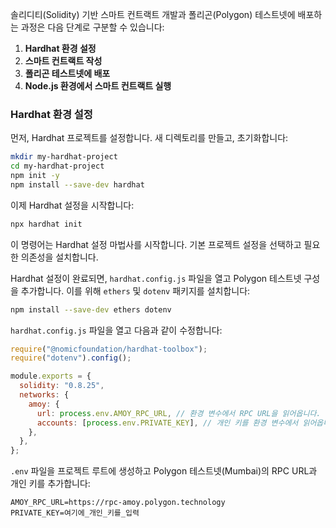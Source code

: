 솔리디티(Solidity) 기반 스마트 컨트랙트 개발과 폴리곤(Polygon) 테스트넷에 배포하는 과정은 다음 단계로 구분할 수 있습니다:

1. **Hardhat 환경 설정**
2. **스마트 컨트랙트 작성**
3. **폴리곤 테스트넷에 배포**
4. **Node.js 환경에서 스마트 컨트랙트 실행**

### Hardhat 환경 설정

먼저, Hardhat 프로젝트를 설정합니다. 새 디렉토리를 만들고, 초기화합니다:

```bash
mkdir my-hardhat-project
cd my-hardhat-project
npm init -y
npm install --save-dev hardhat
```

이제 Hardhat 설정을 시작합니다:

```bash
npx hardhat init
```

이 명령어는 Hardhat 설정 마법사를 시작합니다. 기본 프로젝트 설정을 선택하고 필요한 의존성을 설치합니다.

Hardhat 설정이 완료되면, `hardhat.config.js` 파일을 열고 Polygon 테스트넷 구성을 추가합니다. 이를 위해 `ethers` 및 `dotenv` 패키지를 설치합니다:

```bash
npm install --save-dev ethers dotenv
```

`hardhat.config.js` 파일을 열고 다음과 같이 수정합니다:

```javascript
require("@nomicfoundation/hardhat-toolbox");
require("dotenv").config();

module.exports = {
  solidity: "0.8.25",
  networks: {
    amoy: {
      url: process.env.AMOY_RPC_URL, // 환경 변수에서 RPC URL을 읽어옵니다.
      accounts: [process.env.PRIVATE_KEY], // 개인 키를 환경 변수에서 읽어옵니다.
    },
  },
};
```

`.env` 파일을 프로젝트 루트에 생성하고 Polygon 테스트넷(Mumbai)의 RPC URL과 개인 키를 추가합니다:

```
AMOY_RPC_URL=https://rpc-amoy.polygon.technology
PRIVATE_KEY=여기에_개인_키를_입력
```

